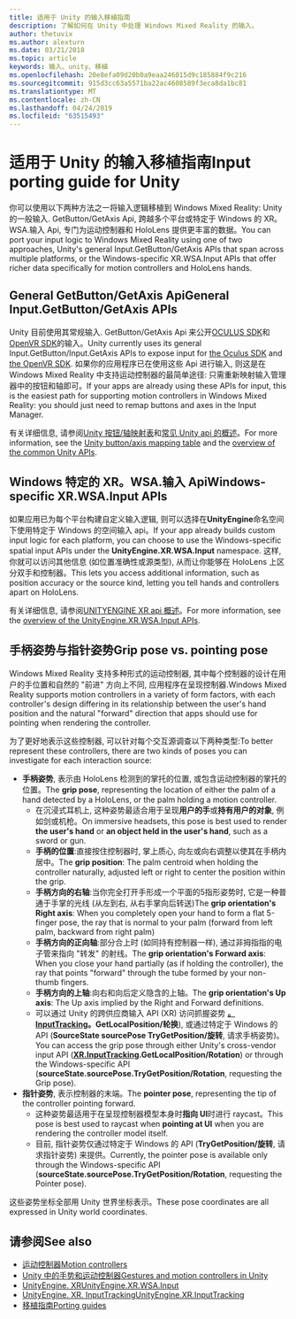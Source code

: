 ```yaml
---
title: 适用于 Unity 的输入移植指南
description: 了解如何在 Unity 中处理 Windows Mixed Reality 的输入。
author: thetuvix
ms.author: alexturn
ms.date: 03/21/2018
ms.topic: article
keywords: 输入、unity、移植
ms.openlocfilehash: 20e8efa09d20b0a9eaa246015d9c185884f9c216
ms.sourcegitcommit: 915d3cc63a5571ba22ac4608589f3eca8da1bc81
ms.translationtype: MT
ms.contentlocale: zh-CN
ms.lasthandoff: 04/24/2019
ms.locfileid: "63515493"
---
```

# <a name="input-porting-guide-for-unity"></a><span data-ttu-id="f9049-104">适用于 Unity 的输入移植指南</span><span class="sxs-lookup"><span data-stu-id="f9049-104">Input porting guide for Unity</span></span>

<span data-ttu-id="f9049-105">你可以使用以下两种方法之一将输入逻辑移植到 Windows Mixed Reality: Unity 的一般输入. GetButton/GetAxis Api, 跨越多个平台或特定于 Windows 的 XR。WSA.输入 Api, 专门为运动控制器和 HoloLens 提供更丰富的数据。</span><span class="sxs-lookup"><span data-stu-id="f9049-105">You can port your input logic to Windows Mixed Reality using one of two approaches, Unity's general Input.GetButton/GetAxis APIs that span across multiple platforms, or the Windows-specific XR.WSA.Input APIs that offer richer data specifically for motion controllers and HoloLens hands.</span></span>

## <a name="general-inputgetbuttongetaxis-apis"></a><span data-ttu-id="f9049-106">General GetButton/GetAxis Api</span><span class="sxs-lookup"><span data-stu-id="f9049-106">General Input.GetButton/GetAxis APIs</span></span>

<span data-ttu-id="f9049-107">Unity 目前使用其常规输入. GetButton/GetAxis Api 来公开[OCULUS SDK](https://docs.unity3d.com/Manual/OculusControllers.html)和[OpenVR SDK](https://docs.unity3d.com/Manual/OpenVRControllers.html)的输入。</span><span class="sxs-lookup"><span data-stu-id="f9049-107">Unity currently uses its general Input.GetButton/Input.GetAxis APIs to expose input for [the Oculus SDK](https://docs.unity3d.com/Manual/OculusControllers.html) and [the OpenVR SDK](https://docs.unity3d.com/Manual/OpenVRControllers.html).</span></span> <span data-ttu-id="f9049-108">如果你的应用程序已在使用这些 Api 进行输入, 则这是在 Windows Mixed Reality 中支持运动控制器的最简单途径: 只需重新映射输入管理器中的按钮和轴即可。</span><span class="sxs-lookup"><span data-stu-id="f9049-108">If your apps are already using these APIs for input, this is the easiest path for supporting motion controllers in Windows Mixed Reality: you should just need to remap buttons and axes in the Input Manager.</span></span>

<span data-ttu-id="f9049-109">有关详细信息, 请参阅[Unity 按钮/轴映射表](gestures-and-motion-controllers-in-unity.md#unity-buttonaxis-mapping-table)和[常见 Unity api 的概述](gestures-and-motion-controllers-in-unity.md#common-unity-apis-inputgetbuttongetaxis)。</span><span class="sxs-lookup"><span data-stu-id="f9049-109">For more information, see the [Unity button/axis mapping table](gestures-and-motion-controllers-in-unity.md#unity-buttonaxis-mapping-table) and the [overview of the common Unity APIs](gestures-and-motion-controllers-in-unity.md#common-unity-apis-inputgetbuttongetaxis).</span></span>

## <a name="windows-specific-xrwsainput-apis"></a><span data-ttu-id="f9049-110">Windows 特定的 XR。WSA.输入 Api</span><span class="sxs-lookup"><span data-stu-id="f9049-110">Windows-specific XR.WSA.Input APIs</span></span>

<span data-ttu-id="f9049-111">如果应用已为每个平台构建自定义输入逻辑, 则可以选择在**UnityEngine**命名空间下使用特定于 Windows 的空间输入 api。</span><span class="sxs-lookup"><span data-stu-id="f9049-111">If your app already builds custom input logic for each platform, you can choose to use the Windows-specific spatial input APIs under the **UnityEngine.XR.WSA.Input** namespace.</span></span> <span data-ttu-id="f9049-112">这样, 你就可以访问其他信息 (如位置准确性或源类型), 从而让你能够在 HoloLens 上区分双手和控制器。</span><span class="sxs-lookup"><span data-stu-id="f9049-112">This lets you access additional information, such as position accuracy or the source kind, letting you tell hands and controllers apart on HoloLens.</span></span>

<span data-ttu-id="f9049-113">有关详细信息, 请参阅[UNITYENGINE XR api 概述](gestures-and-motion-controllers-in-unity.md#windows-specific-apis-xrwsainput)。</span><span class="sxs-lookup"><span data-stu-id="f9049-113">For more information, see the [overview of the UnityEngine.XR.WSA.Input APIs](gestures-and-motion-controllers-in-unity.md#windows-specific-apis-xrwsainput).</span></span>

## <a name="grip-pose-vs-pointing-pose"></a><span data-ttu-id="f9049-114">手柄姿势与指针姿势</span><span class="sxs-lookup"><span data-stu-id="f9049-114">Grip pose vs. pointing pose</span></span>

<span data-ttu-id="f9049-115">Windows Mixed Reality 支持多种形式的运动控制器, 其中每个控制器的设计在用户的手位置和自然的 "前进" 方向上不同, 应用程序在呈现控制器.</span><span class="sxs-lookup"><span data-stu-id="f9049-115">Windows Mixed Reality supports motion controllers in a variety of form factors, with each controller's design differing in its relationship between the user's hand position and the natural "forward" direction that apps should use for pointing when rendering the controller.</span></span>

<span data-ttu-id="f9049-116">为了更好地表示这些控制器, 可以针对每个交互源调查以下两种类型:</span><span class="sxs-lookup"><span data-stu-id="f9049-116">To better represent these controllers, there are two kinds of poses you can investigate for each interaction source:</span></span>

* <span data-ttu-id="f9049-117">**手柄姿势**, 表示由 HoloLens 检测到的掌托的位置, 或包含运动控制器的掌托的位置。</span><span class="sxs-lookup"><span data-stu-id="f9049-117">The **grip pose**, representing the location of either the palm of a hand detected by a HoloLens, or the palm holding a motion controller.</span></span>
    * <span data-ttu-id="f9049-118">在沉浸式耳机上, 这种姿势最适合用于呈现**用户的手**或**持有用户的对象**, 例如剑或机枪。</span><span class="sxs-lookup"><span data-stu-id="f9049-118">On immersive headsets, this pose is best used to render **the user's hand** or **an object held in the user's hand**, such as a sword or gun.</span></span>
    * <span data-ttu-id="f9049-119">**手柄的位置**:直接按住控制器时, 掌上质心, 向左或向右调整以使其在手柄内居中。</span><span class="sxs-lookup"><span data-stu-id="f9049-119">The **grip position**: The palm centroid when holding the controller naturally, adjusted left or right to center the position within the grip.</span></span>
    * <span data-ttu-id="f9049-120">**手柄方向的右轴**:当你完全打开手形成一个平面的5指形姿势时, 它是一种普通于手掌的光线 (从左到右, 从右手掌向后转送)</span><span class="sxs-lookup"><span data-stu-id="f9049-120">The **grip orientation's Right axis**: When you completely open your hand to form a flat 5-finger pose, the ray that is normal to your palm (forward from left palm, backward from right palm)</span></span>
    * <span data-ttu-id="f9049-121">**手柄方向的正向轴**:部分合上时 (如同持有控制器一样), 通过非拇指指的电子管来指向 "转发" 的射线。</span><span class="sxs-lookup"><span data-stu-id="f9049-121">The **grip orientation's Forward axis**: When you close your hand partially (as if holding the controller), the ray that points "forward" through the tube formed by your non-thumb fingers.</span></span>
    * <span data-ttu-id="f9049-122">**手柄方向的上轴**:向右和向后定义隐含的上轴。</span><span class="sxs-lookup"><span data-stu-id="f9049-122">The **grip orientation's Up axis**: The Up axis implied by the Right and Forward definitions.</span></span>
    * <span data-ttu-id="f9049-123">可以通过 Unity 的跨供应商输入 API (XR) 访问抓握姿势 **[。InputTracking](https://docs.unity3d.com/ScriptReference/XR.InputTracking.html)。GetLocalPosition/轮换**), 或通过特定于 Windows 的 API (**SourceState sourcePose TryGetPosition/旋转**, 请求手柄姿势)。</span><span class="sxs-lookup"><span data-stu-id="f9049-123">You can access the grip pose through either Unity's cross-vendor input API (**[XR.InputTracking](https://docs.unity3d.com/ScriptReference/XR.InputTracking.html).GetLocalPosition/Rotation**) or through the Windows-specific API (**sourceState.sourcePose.TryGetPosition/Rotation**, requesting the Grip pose).</span></span>
* <span data-ttu-id="f9049-124">**指针姿势**, 表示控制器的末端。</span><span class="sxs-lookup"><span data-stu-id="f9049-124">The **pointer pose**, representing the tip of the controller pointing forward.</span></span>
    * <span data-ttu-id="f9049-125">这种姿势最适用于在呈现控制器模型本身时**指向 UI**时进行 raycast。</span><span class="sxs-lookup"><span data-stu-id="f9049-125">This pose is best used to raycast when **pointing at UI** when you are rendering the controller model itself.</span></span>
    * <span data-ttu-id="f9049-126">目前, 指针姿势仅通过特定于 Windows 的 API (**TryGetPosition/旋转**, 请求指针姿势) 来提供。</span><span class="sxs-lookup"><span data-stu-id="f9049-126">Currently, the pointer pose is available only through the Windows-specific API (**sourceState.sourcePose.TryGetPosition/Rotation**, requesting the Pointer pose).</span></span>

<span data-ttu-id="f9049-127">这些姿势坐标全部用 Unity 世界坐标表示。</span><span class="sxs-lookup"><span data-stu-id="f9049-127">These pose coordinates are all expressed in Unity world coordinates.</span></span>

## <a name="see-also"></a><span data-ttu-id="f9049-128">请参阅</span><span class="sxs-lookup"><span data-stu-id="f9049-128">See also</span></span>
* [<span data-ttu-id="f9049-129">运动控制器</span><span class="sxs-lookup"><span data-stu-id="f9049-129">Motion controllers</span></span>](motion-controllers.md)
* [<span data-ttu-id="f9049-130">Unity 中的手势和运动控制器</span><span class="sxs-lookup"><span data-stu-id="f9049-130">Gestures and motion controllers in Unity</span></span>](gestures-and-motion-controllers-in-unity.md)
* [<span data-ttu-id="f9049-131">UnityEngine. XR</span><span class="sxs-lookup"><span data-stu-id="f9049-131">UnityEngine.XR.WSA.Input</span></span>](https://docs.unity3d.com/ScriptReference/XR.WSA.Input.InteractionManager.html)
* [<span data-ttu-id="f9049-132">UnityEngine. XR. InputTracking</span><span class="sxs-lookup"><span data-stu-id="f9049-132">UnityEngine.XR.InputTracking</span></span>](https://docs.unity3d.com/ScriptReference/XR.InputTracking.html)
* [<span data-ttu-id="f9049-133">移植指南</span><span class="sxs-lookup"><span data-stu-id="f9049-133">Porting guides</span></span>](porting-guides.md)
